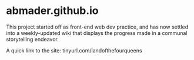 # abmader.github.io

This project started off as front-end web dev practice, and has now settled into a weekly-updated wiki that displays the progress made in a communal storytelling endeavor.

A quick link to the site:
tinyurl.com/landofthefourqueens

